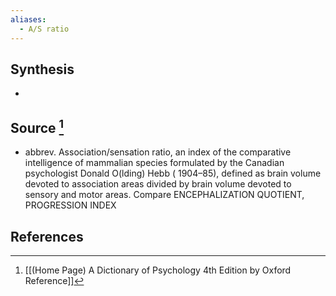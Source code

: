 ```yaml
---
aliases:
  - A/S ratio
---
```

## Synthesis
- 
## Source [^1]
- abbrev. Association/sensation ratio, an index of the comparative intelligence of mammalian species formulated by the Canadian psychologist Donald O(lding) Hebb ( 1904–85), defined as brain volume devoted to association areas divided by brain volume devoted to sensory and motor areas. Compare ENCEPHALIZATION QUOTIENT, PROGRESSION INDEX
## References

[^1]: [[(Home Page) A Dictionary of Psychology 4th Edition by Oxford Reference]]